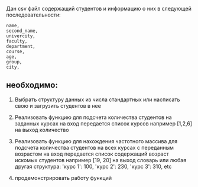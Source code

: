 Дан csv файл содержащий студентов и информацию о них в следующей последовательности: 

    name,
    second_name,
    univercity,
    faculty,
    department,
    course,
    age,
    group,
    city,

необходимо:
---
1. Выбрать структуру данных из числа стандартных или насписать свою и загрузить студентов в нее
2. Реализовать функцию для подсчета количества студентов на заданных курсах на вход передается список курсов например [1,2,6] на выход количество 
3. Реализовать функцию для нахождения частотного массива для подсчета количества студентов на всех курсах с переданным возрастом на вход передается список содержащий возраст искомых студентов например [19, 20] на выход словарь или любая другая структура:
'курс 1': 100,
'курс 2': 230,
'курс 3': 310,
etc

4. продемонстрировать работу функций


    
